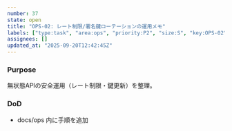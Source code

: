 ```yaml
---
number: 37
state: open
title: "OPS-02: レート制限/署名鍵ローテーションの運用メモ"
labels: ["type:task", "area:ops", "priority:P2", "size:S", "key:OPS-02"]
assignees: []
updated_at: "2025-09-20T12:42:45Z"
---
```

### Purpose
無状態APIの安全運用（レート制限・鍵更新）を整理。

### DoD
- docs/ops 内に手順を追加
